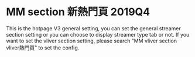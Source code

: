 # MM section 新熱門頁 2019Q4

This is the hotpage V3 general setting, you can set the general streamer section setting or you can choose to display streamer type tab or not. If you want to set the vliver section setting, please search “MM vliver section vliver熱門頁” to set the config. 
